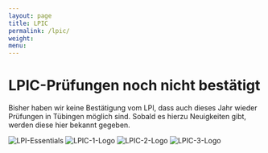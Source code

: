 ```yaml
---
layout: page
title: LPIC
permalink: /lpic/
weight: 
menu: 
---
```


<!--
# Zertifiziertes Wissen

Zertifikate belegen Fachwissen - Sie dokumentieren Qualifikation und Know-how vor Arbeitgebern oder Kunden und verbessern die Ein- und Aufstiegschancen. Das <a href="http://www.lpice.eu/de/home.html" target="_blank">Linux Professional Institute (LPI)</a> ist Zertifizierungspartner des Tübinger Linuxtags. Die Besucher können deshalb LPI Prüfungen zu stark vergünstigten Konditionen ablegen.
-->

# LPIC-Prüfungen noch nicht bestätigt

Bisher haben wir keine Bestätigung vom LPI, dass auch dieses Jahr wieder Prüfungen in Tübingen möglich sind.
Sobald es hierzu Neuigkeiten gibt, werden diese hier bekannt gegeben.

![LPI-Essentials](../images/linuxessentials.png "LPI-Essentials-Logo")
![LPIC-1-Logo](../images/lpic1.png "LPIC-1-Logo")
![LPIC-2-Logo](../images/lpic2.png "LPIC-2-Logo")
![LPIC-3-Logo](../images/lpic3.png "LPIC-3-Logo")

<!--
# LPI-Prüfungen

<span style="font-weight: bold; color:#FF0000;">WICHTIG: Der Raum ist nicht leicht zu finden, daher bitte 20 Minuten vorher (also 9:40 bzw. 13:40) an den Info-Stand kommen, dann wird die Prüfungsgruppe zum Raum begleitet.</span>

Folgende LPI-Prüfungen werden angeboten:

* LPI Linux Essentials - auf Deutsch und Englisch
* LPIC-1 (101, 102) - auf Deutsch und Englisch
* LPIC-2 (201, 202) - auf Deutsch und Englisch
* LPIC-3 (300, 303 und 304) - auf Englisch
* Univention Certified Professional Prüfung (LPI 198) - auf Englisch

Die Prüfungen dauern ca. zwei Stunden inklusive Vorbereitung. Die aktuellen vergünstigten Teilnahmegebühren werden auf der Website unter <a href="https://lpievent.lpice.eu" target="_blank">lpievent.lpice.eu</a> veröffentlicht. Die Teilnahmegebühr wird vor dem Start der Prüfung im Prüfungsraum in Bar bezahlt.
Die Teilnehmer müssen vor Beginn der Prüfung einen gültigen Lichtbildausweis und eine gültige LPI-Identifikationsnummer vorlegen. Die LPI-Identifikationsnummer wird online unter der folgenden URL beantragt: <a href="https://cs.lpi.org/caf/Xamman/register" target="_blank">cs.lpi.org/caf/Xamman/register </a>.
Aufgrund der begrenzten Anzahl verfügbarer Plätze für die LPI-Prüfungen empfehlen wir, sich vorher dafür anzumelden. Das Anmeldeformular des LPI befindet sich unter <a href="https://lpievent.lpice.eu" target="_blank">lpievent.lpice.eu</a> .

Die Prüfungen finden am Samstag, den 13.06. jeweils um 10:00 Uhr und 14:00 Uhr statt. Treffpunkt für alle Teilnehmer ist jeweils 15 Minuten vor dem Starttermin im Prüfungsraum.
<span style="font-weight: bold; color:#FF0000;">WICHTIG: Der Raum ist nicht leicht zu finden, daher bitte 20 Minuten vorher (also 9:40 bzw. 13:40) an den Info-Stand kommen, dann wird die Prüfungsgruppe zum Raum begleitet.<br/>

Details zu den Prüfungsversionen und den Inhalten sind unter den folgenden URLs nachzulesen:

 *  <a href="http://www.lpice.eu/de/lpi-zertifizierungsinhalte.html" target="_blank">lpice.eu/de/lpi-zertifizierungsinhalte.html</a>
 *  <a href="http://www.lpi.org/certification/" target="_blank">lpi.org/certification/</a>

Für weitere Fragen zu den LPI Prüfungen bitte per E-Mail direkt an das LPI wenden: <a href="mailto:lpievent@lpice.eu">event@lpice.eu</a>
-->
